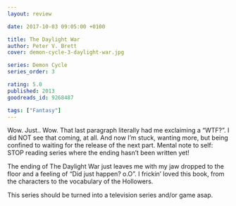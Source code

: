 ```yaml
---
layout: review

date: 2017-10-03 09:05:00 +0100

title: The Daylight War
author: Peter V. Brett
cover: demon-cycle-3-daylight-war.jpg

series: Demon Cycle
series_order: 3

rating: 5.0
published: 2013
goodreads_id: 9268487

tags: ["Fantasy"]
---
```


Wow. Just.. Wow. That last paragraph literally had me exclaiming a “WTF?”. I did NOT see that coming, at all. And now I’m stuck, wanting more, but being confined to waiting for the release of the next part. Mental note to self: STOP reading series where the ending hasn’t been written yet!

<!--more-->

The ending of The Daylight War just leaves me with my jaw dropped to the floor and a feeling of “Did just happen? o.O”. I frickin’ loved this book, from the characters to the vocabulary of the Hollowers.

This series should be turned into a television series and/or game asap.
